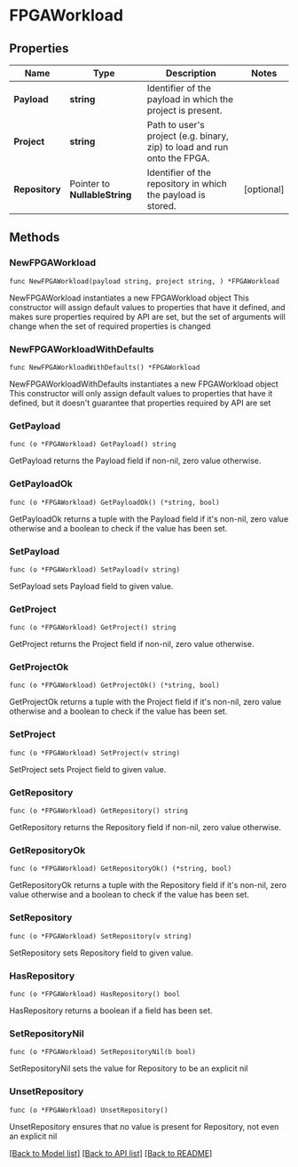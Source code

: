 <!--
Copyright (C) 2020-2025 Arm Limited or its affiliates and Contributors. All rights reserved.
SPDX-License-Identifier: Apache-2.0
-->
# FPGAWorkload

## Properties

Name | Type | Description | Notes
------------ | ------------- | ------------- | -------------
**Payload** | **string** | Identifier of the payload in which the project is present. | 
**Project** | **string** | Path to user&#39;s project (e.g. binary, zip) to load and run onto the FPGA. | 
**Repository** | Pointer to **NullableString** | Identifier of the repository in which the payload is stored. | [optional] 

## Methods

### NewFPGAWorkload

`func NewFPGAWorkload(payload string, project string, ) *FPGAWorkload`

NewFPGAWorkload instantiates a new FPGAWorkload object
This constructor will assign default values to properties that have it defined,
and makes sure properties required by API are set, but the set of arguments
will change when the set of required properties is changed

### NewFPGAWorkloadWithDefaults

`func NewFPGAWorkloadWithDefaults() *FPGAWorkload`

NewFPGAWorkloadWithDefaults instantiates a new FPGAWorkload object
This constructor will only assign default values to properties that have it defined,
but it doesn't guarantee that properties required by API are set

### GetPayload

`func (o *FPGAWorkload) GetPayload() string`

GetPayload returns the Payload field if non-nil, zero value otherwise.

### GetPayloadOk

`func (o *FPGAWorkload) GetPayloadOk() (*string, bool)`

GetPayloadOk returns a tuple with the Payload field if it's non-nil, zero value otherwise
and a boolean to check if the value has been set.

### SetPayload

`func (o *FPGAWorkload) SetPayload(v string)`

SetPayload sets Payload field to given value.


### GetProject

`func (o *FPGAWorkload) GetProject() string`

GetProject returns the Project field if non-nil, zero value otherwise.

### GetProjectOk

`func (o *FPGAWorkload) GetProjectOk() (*string, bool)`

GetProjectOk returns a tuple with the Project field if it's non-nil, zero value otherwise
and a boolean to check if the value has been set.

### SetProject

`func (o *FPGAWorkload) SetProject(v string)`

SetProject sets Project field to given value.


### GetRepository

`func (o *FPGAWorkload) GetRepository() string`

GetRepository returns the Repository field if non-nil, zero value otherwise.

### GetRepositoryOk

`func (o *FPGAWorkload) GetRepositoryOk() (*string, bool)`

GetRepositoryOk returns a tuple with the Repository field if it's non-nil, zero value otherwise
and a boolean to check if the value has been set.

### SetRepository

`func (o *FPGAWorkload) SetRepository(v string)`

SetRepository sets Repository field to given value.

### HasRepository

`func (o *FPGAWorkload) HasRepository() bool`

HasRepository returns a boolean if a field has been set.

### SetRepositoryNil

`func (o *FPGAWorkload) SetRepositoryNil(b bool)`

 SetRepositoryNil sets the value for Repository to be an explicit nil

### UnsetRepository
`func (o *FPGAWorkload) UnsetRepository()`

UnsetRepository ensures that no value is present for Repository, not even an explicit nil

[[Back to Model list]](../README.md#documentation-for-models) [[Back to API list]](../README.md#documentation-for-api-endpoints) [[Back to README]](../README.md)


